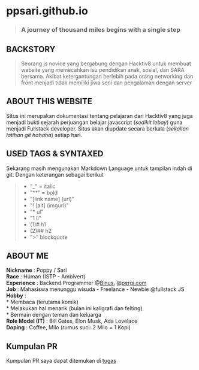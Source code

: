 # ppsari.github.io

> ### A journey of thousand miles begins with a single step  

## BACKSTORY 
>Seorang js novice yang bergabung dengan Hacktiv8 untuk membuat website yang memecahkan isu pendidikan anak, sosial, dan SARA bersama. Akibat ketergantungan berlebih pada orang networking dan front menjadi tidak memiliki jiwa seni dan pengalaman dengan server 

## ABOUT THIS WEBSITE
Situs ini merupakan dokumentasi tentang pelajaran dari Hacktiv8 yang juga menjadi bukti sejarah perjuangan belajar javascript (*sedikit lebay*) guna menjadi Fullstack developer. Situs akan diupdate secara berkala (*sekalian latihan git hahaha*) setiap hari. 

## USED TAGS & SYNTAXED
Sekarang masih mengunakan Markdown Language untuk tampilan indah di git. Dengan keterangan sebagai berikut
>* "_" = italic
>* "**" = bold
>* "[link name] (url)"
>* "! [alt] (imgurl)"
>* "* ul"
>* "1 li"
>* (1)# h1
>* (2)## h2
>* ">" blockquote


## ABOUT ME
**Nickname** : Poppy / Sari   
**Race** : Human (ISTP - Ambivert)  
**Experience** : Backend Programmer @[Binus](https://binusmaya.binus.ac.id/newDefault/login.html), @[pergi.com](https://www.pergi.com/)   
**Job** : Mahasiswa menunggu wisuda - Freelance - Newbie @fullstack JS   
**Hobby** :   
		* Membaca (terutama komik)  
		* Melakukan hal menarik (bulan ini kaligrafi dan felting)  
		* Bermain dengan teman dan keluarga  
**Role Model (IT)** : Bill Gates, Elon Musk, Ada Lovelace  
**Doping** : Coffee, Milo (rumus suci: 2 Milo = 1 Kopi)

## Kumpulan PR  
Kumpulan PR saya dapat ditemukan di [tugas](https://github.com/ppsari/tugas)  
